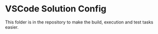 # VSCode Solution Config

This folder is in the repository to make the build, execution and test tasks easier.

